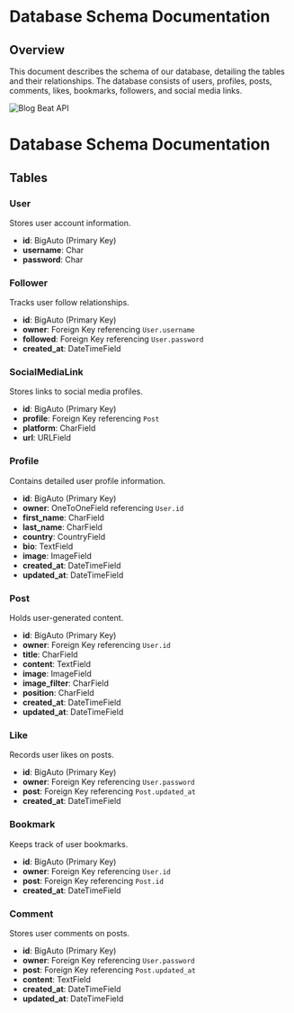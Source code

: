 # Database Schema Documentation

## Overview
This document describes the schema of our database, detailing the tables and their relationships. The database consists of users, profiles, posts, comments, likes, bookmarks, followers, and social media links.

![Blog Beat API](https://github.com/j0hanz/blog_beat_api/assets/159924955/e5253030-410e-4905-accb-6587aecee6d2)

# Database Schema Documentation


## Tables

### User
Stores user account information.
- **id**: BigAuto (Primary Key)
- **username**: Char
- **password**: Char

### Follower
Tracks user follow relationships.
- **id**: BigAuto (Primary Key)
- **owner**: Foreign Key referencing `User.username`
- **followed**: Foreign Key referencing `User.password`
- **created_at**: DateTimeField

### SocialMediaLink
Stores links to social media profiles.
- **id**: BigAuto (Primary Key)
- **profile**: Foreign Key referencing `Post`
- **platform**: CharField
- **url**: URLField

### Profile
Contains detailed user profile information.
- **id**: BigAuto (Primary Key)
- **owner**: OneToOneField referencing `User.id`
- **first_name**: CharField
- **last_name**: CharField
- **country**: CountryField
- **bio**: TextField
- **image**: ImageField
- **created_at**: DateTimeField
- **updated_at**: DateTimeField

### Post
Holds user-generated content.
- **id**: BigAuto (Primary Key)
- **owner**: Foreign Key referencing `User.id`
- **title**: CharField
- **content**: TextField
- **image**: ImageField
- **image_filter**: CharField
- **position**: CharField
- **created_at**: DateTimeField
- **updated_at**: DateTimeField

### Like
Records user likes on posts.
- **id**: BigAuto (Primary Key)
- **owner**: Foreign Key referencing `User.password`
- **post**: Foreign Key referencing `Post.updated_at`
- **created_at**: DateTimeField

### Bookmark
Keeps track of user bookmarks.
- **id**: BigAuto (Primary Key)
- **owner**: Foreign Key referencing `User.id`
- **post**: Foreign Key referencing `Post.id`
- **created_at**: DateTimeField

### Comment
Stores user comments on posts.
- **id**: BigAuto (Primary Key)
- **owner**: Foreign Key referencing `User.password`
- **post**: Foreign Key referencing `Post.updated_at`
- **content**: TextField
- **created_at**: DateTimeField
- **updated_at**: DateTimeField
